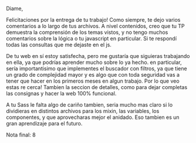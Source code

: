 
Diame, 

Felicitaciones por la entrega de tu trabajo! Como siempre, te dejo varios comentarios a lo largo de tus archivos. A nivel contenidos, creo que tu TP demuestra la comprensión de los temas vistos, y no tengo muchos comentarios sobre la lógica o tu javascript en particular. Si te respondí todas las consultas que me dejaste en el js. 

De tu web en sí estoy satisfecha, pero me gustaría que siguieras trabajando en ella, ya que podrías aprender mucho sobre lo ya hecho. en particular, sería importantisimo que implementes el buscador con filtros, ya que tiene un grado de complejidad mayor y es algo que con toda seguridad vas a tener que hacer en los primeros meses en algun trabajo. Por lo que veo estas re cerca! Tambien la seccion de detalles, como para dejar completas las consignas y hacer la web 100% funcional. 

A tu Sass le falta algo de cariño tambien, seria mucho mas claro si lo dividieras en distintos archivos para los mixin, las variables, los componentes, y que aprovecharas mejor el anidado. Eso tambien es un gran aprendizaje para el futuro.

Nota final: 8